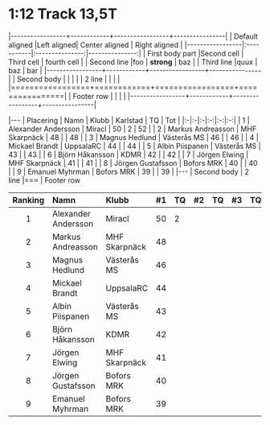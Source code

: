 # 1:12 Track 13,5T

|-----------------+------------+-----------------+----------------|
| Default aligned |Left aligned| Center aligned  | Right aligned  |
|-----------------|:-----------|:---------------:|---------------:|
| First body part |Second cell | Third cell      | fourth cell    |
| Second line     |foo         | **strong**      | baz            |
| Third line      |quux        | baz             | bar            |
|-----------------+------------+-----------------+----------------|
| Second body     |            |                 |                |
| 2 line          |            |                 |                |
|=================+============+=================+================|
| Footer row      |            |                 |                |
|-----------------+------------+-----------------+----------------|

|---
| Placering | Namn | Klubb | Karlstad | TQ | Tot |
|:-|:-|:-|:-:|:-:|:-:|
| 1 | Alexander Andersson | Miracl        | 50 | 2  | 52  |
| 2 | Markus Andreasson   | MHF Skarpnäck | 48 |    | 48  |
| 3 | Magnus Hedlund      | Västerås MS   | 46 |    | 46  |
| 4 | Mickael Brandt      | UppsalaRC     | 44 |    | 44  |
| 5 | Albin Piispanen     | Västerås MS   | 43 |    | 43  |
| 6 | Björn Håkansson     | KDMR          | 42 |    | 42  |
| 7 | Jörgen Elwing       | MHF Skarpnäck | 41 |    | 41  |
| 8 | Jörgen Gustafsson   | Bofors MRK    | 40 |    | 40  |
| 9 | Emanuel Myhrman     | Bofors MRK    | 39 |    | 39  |
|---
| Second body
| 2 line
|===
| Footer row


| Ranking | Namn                | Klubb         | #1 | TQ | #2 | TQ | #3 | TQ | #4 | TQ | #5 | TQ | #6 | TQ | Tot |
| :-----: | :------------------ | :------------ | -- | -- | -- | -- | -- | -- | -- | -- | -- | -- | -- | -- | --- |
| 1       | Alexander Andersson | Miracl        | 50 | 2  |    |    |    |    |    |    |    |    |    |    | 52  |
| 2       | Markus Andreasson   | MHF Skarpnäck | 48 |    |    |    |    |    |    |    |    |    |    |    | 48  |
| 3       | Magnus Hedlund      | Västerås MS   | 46 |    |    |    |    |    |    |    |    |    |    |    | 46  |
| 4       | Mickael Brandt      | UppsalaRC     | 44 |    |    |    |    |    |    |    |    |    |    |    | 44  |
| 5       | Albin Piispanen     | Västerås MS   | 43 |    |    |    |    |    |    |    |    |    |    |    | 43  |
| 6       | Björn Håkansson     | KDMR          | 42 |    |    |    |    |    |    |    |    |    |    |    | 42  |
| 7       | Jörgen Elwing       | MHF Skarpnäck | 41 |    |    |    |    |    |    |    |    |    |    |    | 41  |
| 8       | Jörgen Gustafsson   | Bofors MRK    | 40 |    |    |    |    |    |    |    |    |    |    |    | 40  |
| 9       | Emanuel Myhrman     | Bofors MRK    | 39 |    |    |    |    |    |    |    |    |    |    |    | 39  |
